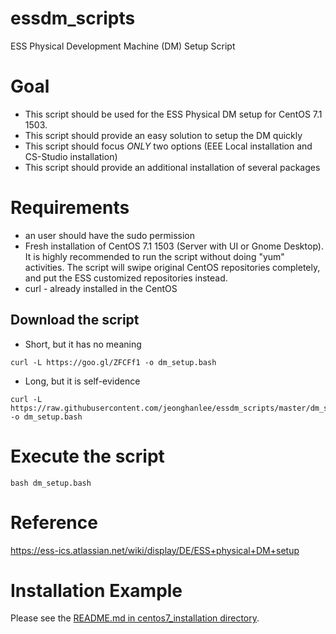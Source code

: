 # essdm_scripts
ESS Physical Development Machine (DM) Setup Script

# Goal
* This script should be used for the ESS Physical DM setup for CentOS 7.1 1503.
* This script should provide an easy solution to setup the DM quickly
* This script should focus *ONLY* two options (EEE Local installation and CS-Studio installation) 
* This script should provide an additional installation of several packages

# Requirements
* an user should have the sudo permission
* Fresh installation of CentOS 7.1 1503 (Server with UI or Gnome Desktop). It is highly recommended to run the script without doing "yum" activities. The script will swipe original CentOS repositories completely, and put the ESS customized repositories instead. 
* curl - already installed in the CentOS

## Download the script

* Short, but it has no meaning
```
curl -L https://goo.gl/ZFCFf1 -o dm_setup.bash
```
* Long, but it is self-evidence
```
curl -L https://raw.githubusercontent.com/jeonghanlee/essdm_scripts/master/dm_setup.bash -o dm_setup.bash
```

# Execute the script

```
bash dm_setup.bash 
```
# Reference 
https://ess-ics.atlassian.net/wiki/display/DE/ESS+physical+DM+setup

# Installation Example
Please see the [README.md in centos7_installation directory](./centos7_installation/README.md).
